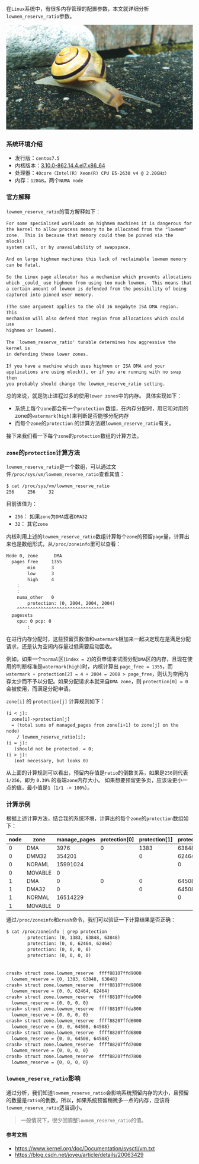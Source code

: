 在`Linux`系统中，有很多内存管理的配置参数，本文就详细分析`lowmem_reserve_ratio`参数。

<!--more-->

![](./pic.jpg "")

### 系统环境介绍

* 发行版：`centos7.5`
* 内核版本：[3.10.0-862.14.4.el7.x86_64](http://vault.centos.org/7.5.1804/updates/Source/SPackages/kernel-3.10.0-862.14.4.el7.src.rpm)
* 处理器：`40core（Intel(R) Xeon(R) CPU E5-2630 v4 @ 2.20GHz）`
* 内存：`128GB`，两个`NUMA node`

### 官方解释

`lowmem_reserve_ratio`的官方解释如下：

```
For some specialised workloads on highmem machines it is dangerous for
the kernel to allow process memory to be allocated from the "lowmem"
zone.  This is because that memory could then be pinned via the mlock()
system call, or by unavailability of swapspace.

And on large highmem machines this lack of reclaimable lowmem memory
can be fatal.

So the Linux page allocator has a mechanism which prevents allocations
which _could_ use highmem from using too much lowmem.  This means that
a certain amount of lowmem is defended from the possibility of being
captured into pinned user memory.

(The same argument applies to the old 16 megabyte ISA DMA region.  This
mechanism will also defend that region from allocations which could use
highmem or lowmem).

The `lowmem_reserve_ratio' tunable determines how aggressive the kernel is
in defending these lower zones.

If you have a machine which uses highmem or ISA DMA and your
applications are using mlock(), or if you are running with no swap then
you probably should change the lowmem_reserve_ratio setting.

```

总的来说，就是防止进程过多的使用`lower zones`中的内存。 具体实现如下：

* 系统上每个`zone`都会有一个`protection` 数组，在内存分配时，用它和对用的zone的`watermark[high]`来判断是否能够分配内存
* 而每个`zone`的`protection` 的计算方法跟`lowmem_reserve_ratio`有关。


接下来我们看一下每个`zone`的`protection`数组的计算方法。

### `zone`的`protection`计算方法

`lowmem_reserve_ratio`是一个数组，可以通过文件`/proc/sys/vm/lowmem_reserve_ratio`查看其值：

```
$ cat /proc/sys/vm/lowmem_reserve_ratio 
256     256     32
```

目前该值为：

*  `256`： 如果`zone`为`DMA`或者`DMA32`
*  `32`： 其它`zone`

内核利用上述的`lowmem_reserve_ratio`数组计算每个`zone`的预留`page`量，计算出来也是数组形式，从`/proc/zoneinfo`里可以查看：

```
Node 0, zone      DMA
  pages free     1355
        min      3
        low      3
        high     4
	:
	:
    numa_other   0
        protection: (0, 2004, 2004, 2004)
	^^^^^^^^^^^^^^^^^^^^^^^^^^^^^^^^^
  pagesets
    cpu: 0 pcp: 0
        :
```

在进行内存分配时，这些预留页数值和`watermark`相加来一起决定现在是满足分配请求，还是认为空闲内存量过低需要启动回收。

例如，如果一个`normal`区(`index = 2`)的页申请来试图分配`DMA`区的内存，且现在使用的判断标准是`watermark[high]`时，内核计算出 `page_free = 1355`，而`watermark + protection[2] = 4 + 2004 = 2008 > page_free`，则认为空闲内存太少而不予以分配。如果分配请求本就来自`DMA zone`，则 `protection[0] = 0`会被使用，而满足分配申请。

`zone[i]` 的 `protection[j]` 计算规则如下：

```
(i < j):
  zone[i]->protection[j]
  = (total sums of managed_pages from zone[i+1] to zone[j] on the node)
    / lowmem_reserve_ratio[i];
(i = j):
   (should not be protected. = 0;
(i > j):
   (not necessary, but looks 0)
```

从上面的计算规则可以看出，预留内存值是`ratio`的倒数关系，如果是`256`则代表 `1/256`，即为 `0.39%` 的高端`zone`内存大小。
如果想要预留更多页，应该设更小一点的值，最小值是`1`（`1/1 -> 100%`）。


### 计算示例

根据上述计算方法，结合我的系统环境，计算出的每个`zone`的`protection`数组如下：

| node | zone |   manage_pages  |  protection[0]   |protection[1]  | protection[2]  |protection[3]  |
| ---- | ---- | --- | --- | ---- | --- | --- |
|   0   |   DMA   |   3976  |   0  |  1383 | 63848  |  83848  |
|   0  |  DMM32    |   354201  |     |  0| 62464  |   62464 |
|  0    |   NORAML   |   15991024  |     | |  0 |  0  |
|  0    |    MOVABLE  |  0   |     | |   |  0  |
|   1   |   DMA   |  0   |   0  | 0| 64508  |  64508  |
|   1   |  DMA32    |   0  |     | 0|  64508 |  64508  |
|   1   |   NORMAL   |    16514229 |     | |  0 |  0  |
|   1   |   MOVABLE   |   0  |     | |   |   0 |


通过`/proc/zoneinfo`和`crash`命令，我们可以验证一下计算结果是否正确：

```
$ cat /proc/zoneinfo | grep protection
        protection: (0, 1383, 63848, 63848)
        protection: (0, 0, 62464, 62464)
        protection: (0, 0, 0, 0)
        protection: (0, 0, 0, 0)
		
		
crash> struct zone.lowmem_reserve  ffff88107ffd9000
  lowmem_reserve = {0, 1383, 63848, 63848}
crash> struct zone.lowmem_reserve  ffff88107ffd9800
  lowmem_reserve = {0, 0, 62464, 62464}
crash> struct zone.lowmem_reserve  ffff88107ffda000
  lowmem_reserve = {0, 0, 0, 0}
crash> struct zone.lowmem_reserve  ffff88107ffda800
  lowmem_reserve = {0, 0, 0, 0}
crash> struct zone.lowmem_reserve  ffff88207ffd6000
  lowmem_reserve = {0, 0, 64508, 64508}
crash> struct zone.lowmem_reserve  ffff88207ffd6800
  lowmem_reserve = {0, 0, 64508, 64508}
crash> struct zone.lowmem_reserve  ffff88207ffd7000
  lowmem_reserve = {0, 0, 0, 0}
crash> struct zone.lowmem_reserve  ffff88207ffd7800
  lowmem_reserve = {0, 0, 0, 0}
```

### `lowmem_reserve_ratio`影响

通过分析，我们知道`lowmem_reserve_ratio`会影响系统预留内存的大小，且预留的数量是`ratio`的倒数，所以，如果系统预留稍微多一点的内存，应该将`lowmem_reserve_ratio`适当调小。

> 一般情况下，很少回调整`lowmem_reserve_ratio`的值。

#### 参考文档

* https://www.kernel.org/doc/Documentation/sysctl/vm.txt
* https://blog.csdn.net/joyeu/article/details/20063429


